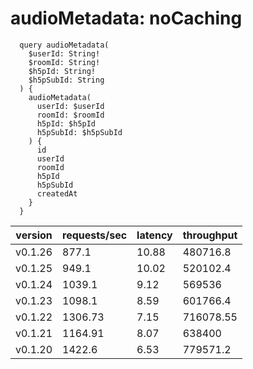# audioMetadata: noCaching

```gql
  query audioMetadata(
    $userId: String!
    $roomId: String!
    $h5pId: String!
    $h5pSubId: String
  ) {
    audioMetadata(
      userId: $userId
      roomId: $roomId
      h5pId: $h5pId
      h5pSubId: $h5pSubId
    ) {
      id
      userId
      roomId
      h5pId
      h5pSubId
      createdAt
    }
  }
```

| version | requests/sec | latency | throughput |
| ------- | ------------ | ------- | ---------- |
| v0.1.26 | 877.1        | 10.88   | 480716.8   |
| v0.1.25 | 949.1        | 10.02   | 520102.4   |
| v0.1.24 | 1039.1       | 9.12    | 569536     |
| v0.1.23 | 1098.1       | 8.59    | 601766.4   |
| v0.1.22 | 1306.73      | 7.15    | 716078.55  |
| v0.1.21 | 1164.91      | 8.07    | 638400     |
| v0.1.20 | 1422.6       | 6.53    | 779571.2   |